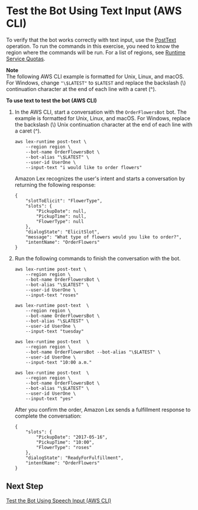 # Test the Bot Using Text Input \(AWS CLI\)<a name="gs-create-test-text"></a>

 To verify that the bot works correctly with text input, use the [PostText](API_runtime_PostText.md) operation\. To run the commands in this exercise, you need to know the region where the commands will be run\. For a list of regions, see [Runtime Service Quotas](gl-limits.md#gl-limits-runtime)\.

**Note**  
The following AWS CLI example is formatted for Unix, Linux, and macOS\. For Windows, change `"\$LATEST"` to `$LATEST` and replace the backslash \(\\\) continuation character at the end of each line with a caret \(^\)\.

**To use text to test the bot \(AWS CLI\)**

1. In the AWS CLI, start a conversation with the `OrderFlowersBot` bot\. The example is formatted for Unix, Linux, and macOS\. For Windows, replace the backslash \(\\\) Unix continuation character at the end of each line with a caret \(^\)\.

   ```
   aws lex-runtime post-text \
       --region region \
       --bot-name OrderFlowersBot \
       --bot-alias "\$LATEST" \
       --user-id UserOne \
       --input-text "i would like to order flowers"
   ```

   Amazon Lex recognizes the user's intent and starts a conversation by returning the following response:

   ```
   {
       "slotToElicit": "FlowerType", 
       "slots": {
           "PickupDate": null, 
           "PickupTime": null, 
           "FlowerType": null
       }, 
       "dialogState": "ElicitSlot", 
       "message": "What type of flowers would you like to order?", 
       "intentName": "OrderFlowers"
   }
   ```

1. Run the following commands to finish the conversation with the bot\.

   ```
   aws lex-runtime post-text \
       --region region \
       --bot-name OrderFlowersBot \
       --bot-alias "\$LATEST" \
       --user-id UserOne \
       --input-text "roses"
   ```

   ```
   aws lex-runtime post-text  \
       --region region \
       --bot-name OrderFlowersBot \
       --bot-alias "\$LATEST" \
       --user-id UserOne \
       --input-text "tuesday"
   ```

   ```
   aws lex-runtime post-text  \
       --region region \
       --bot-name OrderFlowersBot --bot-alias "\$LATEST" \
       --user-id UserOne \
       --input-text "10:00 a.m."
   ```

   ```
   aws lex-runtime post-text  \
       --region region \
       --bot-name OrderFlowersBot \
       --bot-alias "\$LATEST" \
       --user-id UserOne \
       --input-text "yes"
   ```

    After you confirm the order, Amazon Lex sends a fulfillment response to complete the conversation: 

   ```
   {
       "slots": {
           "PickupDate": "2017-05-16", 
           "PickupTime": "10:00", 
           "FlowerType": "roses"
       }, 
       "dialogState": "ReadyForFulfillment", 
       "intentName": "OrderFlowers"
   }
   ```

## Next Step<a name="gs-create-next-test"></a>

[Test the Bot Using Speech Input \(AWS CLI\)](gs-create-test-speech.md)